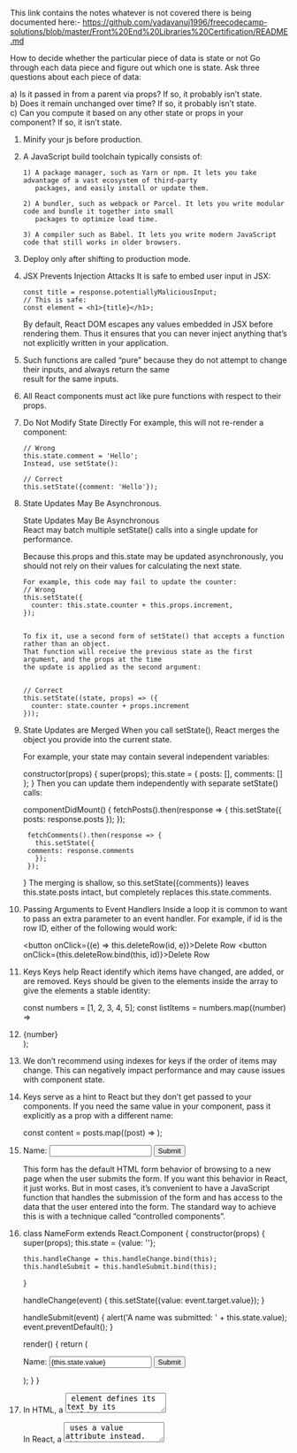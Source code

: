 

This link contains the notes whatever is not covered there is being documented here:-
https://github.com/yadavanuj1996/freecodecamp-solutions/blob/master/Front%20End%20Libraries%20Certification/README.md



How to decide whether the particular piece of data is state or not
Go through each data piece and figure out which one is state. Ask three questions about each piece of data:

a) Is it passed in from a parent via props? If so, it probably isn’t state.  
b) Does it remain unchanged over time? If so, it probably isn’t state.  
c) Can you compute it based on any other state or props in your component? If so, it isn’t state.  

1) Minify your js before production.
2) A JavaScript build toolchain typically consists of:
	```
	1) A package manager, such as Yarn or npm. It lets you take advantage of a vast ecosystem of third-party
 	   packages, and easily install or update them.

	2) A bundler, such as webpack or Parcel. It lets you write modular code and bundle it together into small 
	   packages to optimize load time.

	3) A compiler such as Babel. It lets you write modern JavaScript code that still works in older browsers.	
	```
3) Deploy only after shifting to production mode.

4) JSX Prevents Injection Attacks
	It is safe to embed user input in JSX:
	```
	const title = response.potentiallyMaliciousInput;
	// This is safe:
	const element = <h1>{title}</h1>;
	```
	By default, React DOM escapes any values embedded in JSX before rendering them. Thus it ensures that you
	can never inject anything that’s not explicitly written in your application.  
	
5) Such functions are called “pure” because they do not attempt to change their inputs, and always return the same  
   result for the same inputs.  

6) All React components must act like pure functions with respect to their props.  

7) Do Not Modify State Directly
	For example, this will not re-render a component:
	```
	// Wrong
	this.state.comment = 'Hello';
	Instead, use setState():

	// Correct
	this.setState({comment: 'Hello'});
	```
	
8) State Updates May Be Asynchronous.

	State Updates May Be Asynchronous  
	React may batch multiple setState() calls into a single update for performance.  

	Because this.props and this.state may be updated asynchronously, you should not rely on their 
	values for calculating the next state.  

	```
	For example, this code may fail to update the counter:  
	// Wrong
	this.setState({
	  counter: this.state.counter + this.props.increment,
	});
	
	
	To fix it, use a second form of setState() that accepts a function rather than an object. 
	That function will receive the previous state as the first argument, and the props at the time 
	the update is applied as the second argument:  


	// Correct
	this.setState((state, props) => ({
	  counter: state.counter + props.increment
	}));

	```
	
9) State Updates are Merged
	When you call setState(), React merges the object you provide into the current state.

	For example, your state may contain several independent variables:

	  constructor(props) {
	    super(props);
	    this.state = {
	      posts: [],
	      comments: []
	    };
	  }
	Then you can update them independently with separate setState() calls:

	  componentDidMount() {
	    fetchPosts().then(response => {
	      this.setState({
		posts: response.posts
	      });
	    });

	    fetchComments().then(response => {
	      this.setState({
		comments: response.comments
	      });
	    });
	  }
	The merging is shallow, so this.setState({comments}) leaves this.state.posts intact, but completely replaces 
	this.state.comments.

10) Passing Arguments to Event Handlers
	Inside a loop it is common to want to pass an extra parameter to an event handler. For example, if id is 
	the row ID, either of the following would work:

	<button onClick={(e) => this.deleteRow(id, e)}>Delete Row</button>
	<button onClick={this.deleteRow.bind(this, id)}>Delete Row</button>

11) Keys
	Keys help React identify which items have changed, are added, or are removed. Keys should be given to 
	the elements inside the array to give the elements a stable identity:

	const numbers = [1, 2, 3, 4, 5];
	const listItems = numbers.map((number) =>
	  <li key={number.toString()}>
	    {number}
	  </li>
	);

12) We don’t recommend using indexes for keys if the order of items may change. This can negatively impact performance
    and may cause issues with component state.

13) Keys serve as a hint to React but they don’t get passed to your components. If you need the same value in your 
    component, pass it    explicitly as a prop with a different name:

	const content = posts.map((post) =>
	  <Post
	    key={post.id}
	    id={post.id}
	    title={post.title} />
	);

14) 	
	<form>
	  <label>
	    Name:
	    <input type="text" name="name" />
	  </label>
	  <input type="submit" value="Submit" />
	</form>
	This form has the default HTML form behavior of browsing to a new page when the user submits the form. If you want this behavior in React, it just works. But in most cases, it’s convenient to have a JavaScript function that handles the submission of the form and has access to the data that the user entered into the form. The standard way to achieve this is with a technique called “controlled components”.

15) 
	class NameForm extends React.Component {
	  constructor(props) {
	    super(props);
	    this.state = {value: ''};

	    this.handleChange = this.handleChange.bind(this);
	    this.handleSubmit = this.handleSubmit.bind(this);
	  }

	  handleChange(event) {
	    this.setState({value: event.target.value});
	  }

	  handleSubmit(event) {
	    alert('A name was submitted: ' + this.state.value);
	    event.preventDefault();
	  }

	  render() {
	    return (
	      <form onSubmit={this.handleSubmit}>
		<label>
		  Name:
		  <input type="text" value={this.state.value} onChange={this.handleChange} />
		</label>
		<input type="submit" value="Submit" />
	      </form>
	    );
	  }
}

16) In HTML, a <textarea> element defines its text by its children:

	<textarea>
	  Hello there, this is some text in a text area
	</textarea>
	In React, a <textarea> uses a value attribute instead. This way, a form using a <textarea> can be 
	written very similarly to a form that uses a single-line input.

17) Handling Multiple Inputs
	When you need to handle multiple controlled input elements, you can add a name attribute to each element and
	let the handler function choose what to do based on the value of event.target.name.

For example:

	class Reservation extends React.Component {
	  constructor(props) {
	    super(props);
	    this.state = {
	      isGoing: true,
	      numberOfGuests: 2
	    };

	    this.handleInputChange = this.handleInputChange.bind(this);
	  }

	  handleInputChange(event) {
	    const target = event.target;
	    const value = target.type === 'checkbox' ? target.checked : target.value;
	    const name = target.name;

	    this.setState({
	      [name]: value
	    });
	  }

	  render() {
	    return (
	      <form>
		<label>
		  Is going:
		  <input
		    name="isGoing"
		    type="checkbox"
		    checked={this.state.isGoing}
		    onChange={this.handleInputChange} />
		</label>
		<br />
		<label>
		  Number of guests:
		  <input
		    name="numberOfGuests"
		    type="number"
		    value={this.state.numberOfGuests}
		    onChange={this.handleInputChange} />
		</label>
	      </form>
	    );
	  }
	}

	Note how we used the ES6 computed property name syntax to update the state key corresponding to the given input name:

	this.setState({
	  [name]: value
	});
	It is equivalent to this ES5 code:

	var partialState = {};
	partialState[name] = value;
	this.setState(partialState);

18) Always choose composition over inheritance

	At Facebook, we use React in thousands of components, and we haven’t found any use cases where we would
 	recommend creating component inheritance hierarchies.

	Props and composition give you all the flexibility you need to customize a component’s look and behavior in an
	explicit and safe way. Remember that components may accept arbitrary props, including primitive values, React 
	elements, or functions.

	If you want to reuse non-UI functionality between components, we suggest extracting it into a separate JavaScript
	module. The components may import it and use that function, object, or a class, without extending it.

19) For each piece of state in your application:

	Identify every component that renders something based on that state.
	Find a common owner component (a single component above all the components that need the state in the hierarchy).
	Either the common owner or another component higher up in the hierarchy should own the state.
	If you can’t find a component where it makes sense to own the state, create a new component solely for holding 
	the state and add it somewhere in the hierarchy above the common owner component.

		
								Advanced Guides


								Accessibility

1) Sometimes we break HTML semantics when we add <div> elements to our JSX to make our React code work, especially when working with lists (<ol>, <ul> and <dl>) and the HTML <table>. In these cases we should rather use React Fragments to group together multiple elements.

For example,

import React, { Fragment } from 'react';

function ListItem({ item }) {
  return (
    <Fragment>
      <dt>{item.term}</dt>
      <dd>{item.description}</dd>
    </Fragment>
  );
}

function Glossary(props) {
  return (
    <dl>
      {props.items.map(item => (
        <ListItem item={item} key={item.id} />
      ))}
    </dl>
  );
}

2) Although these standard HTML practices can be directly used in React, note that the for attribute is 
   written as htmlFor in JSX:

	<label htmlFor="namedInput">Name:</label>
	<input id="namedInput" type="text" name="name"/>

3) Ensure that your web application can be fully operated with the keyboard only.
   Also use landmark elements and roles, such as <main> and <aside>, to demarcate page regions as assistive technology
   allow the user to quickly navigate to these sections.

4) Testing accessibility in the browser
	A number of tools exist that can run accessibility audits on web pages in your browser. Please use 
	them in combination with other accessibility checks mentioned here as they can only test the technical accessibility of your HTML.

	aXe, aXe-core and react-axe
